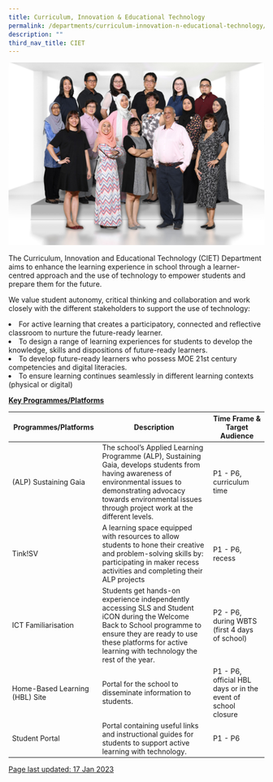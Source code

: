 ```yaml
---
title: Curriculum, Innovation & Educational Technology
permalink: /departments/curriculum-innovation-n-educational-technology/
description: ""
third_nav_title: CIET
---
```

<img src="/images/CIET.jpg">

<p>The Curriculum, Innovation and Educational Technology (CIET) Department aims to enhance the learning experience in school through a learner-centred approach and the use of technology to empower students and prepare them for the future. </p>

<p>We value student autonomy, critical thinking and collaboration and work closely with the different stakeholders to support the use of technology:</p>


<li>For active learning that creates a participatory, connected and reflective classroom to nurture the future-ready learner.</li>
<li>To design a range of learning experiences for students to develop the knowledge, skills and dispositions of future-ready learners.</li>
<li>To develop future-ready learners who possess MOE 21st century competencies and digital literacies.</li>
<li>To ensure learning continues seamlessly in different learning contexts (physical or digital)</li>

<p><strong><u>Key Programmes/Platforms<br /></strong>
	
	

| Programmes/Platforms | Description |Time Frame & Target Audience  |
| -------- | -------- | -------- |
| (ALP) Sustaining Gaia |  The school’s Applied Learning Programme (ALP), Sustaining Gaia, develops students from having awareness of environmental issues to demonstrating advocacy towards environmental issues through project work at the different levels.| P1 - P6, curriculum time|
| Tink!SV | A learning space equipped with resources to allow students to hone their creative and problem-solving skills by: participating in maker recess activities and completing their ALP projects| P1 - P6, recess|
|ICT Familiarisation|  Students get hands-on experience independently accessing SLS and Student iCON during the Welcome Back to School programme to ensure they are ready to use these platforms for active learning with technology the rest of the year.|P2 - P6, during WBTS (first 4 days of school)
|Home-Based Learning (HBL) Site|Portal for the school to disseminate information to students.|P1 - P6, official HBL days or in the event of school closure
|Student Portal|Portal containing useful links and instructional guides for students to support active learning with technology.|P1 - P6
	
<p>Page last updated: 17 Jan 2023</p>